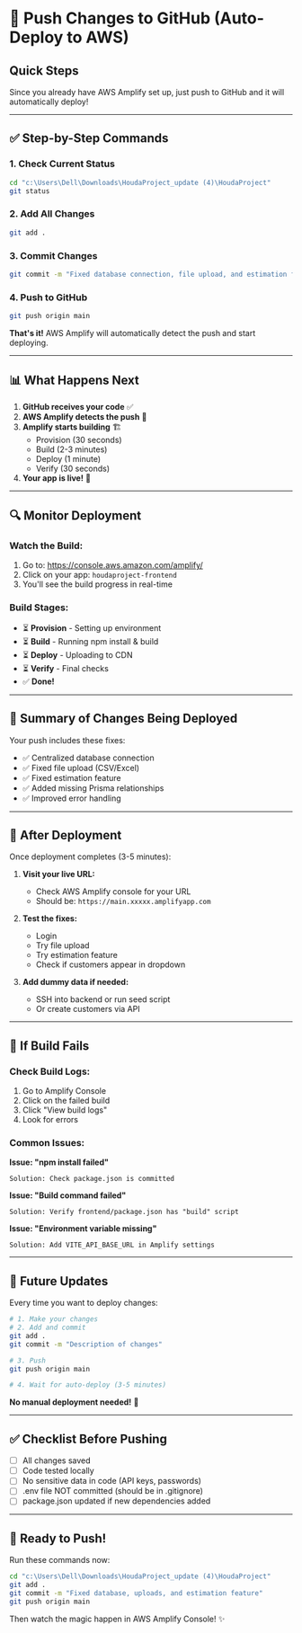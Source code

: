 # 🚀 Push Changes to GitHub (Auto-Deploy to AWS)

## Quick Steps

Since you already have AWS Amplify set up, just push to GitHub and it will automatically deploy!

---

## ✅ Step-by-Step Commands

### 1. Check Current Status
```bash
cd "c:\Users\Dell\Downloads\HoudaProject_update (4)\HoudaProject"
git status
```

### 2. Add All Changes
```bash
git add .
```

### 3. Commit Changes
```bash
git commit -m "Fixed database connection, file upload, and estimation feature"
```

### 4. Push to GitHub
```bash
git push origin main
```

**That's it!** AWS Amplify will automatically detect the push and start deploying.

---

## 📊 What Happens Next

1. **GitHub receives your code** ✅
2. **AWS Amplify detects the push** 🔄
3. **Amplify starts building** 🏗️
   - Provision (30 seconds)
   - Build (2-3 minutes)
   - Deploy (1 minute)
   - Verify (30 seconds)
4. **Your app is live!** 🎉

---

## 🔍 Monitor Deployment

### Watch the Build:
1. Go to: https://console.aws.amazon.com/amplify/
2. Click on your app: `houdaproject-frontend`
3. You'll see the build progress in real-time

### Build Stages:
- ⏳ **Provision** - Setting up environment
- ⏳ **Build** - Running npm install & build
- ⏳ **Deploy** - Uploading to CDN
- ⏳ **Verify** - Final checks
- ✅ **Done!**

---

## 📝 Summary of Changes Being Deployed

Your push includes these fixes:
- ✅ Centralized database connection
- ✅ Fixed file upload (CSV/Excel)
- ✅ Fixed estimation feature
- ✅ Added missing Prisma relationships
- ✅ Improved error handling

---

## 🎯 After Deployment

Once deployment completes (3-5 minutes):

1. **Visit your live URL:**
   - Check AWS Amplify console for your URL
   - Should be: `https://main.xxxxx.amplifyapp.com`

2. **Test the fixes:**
   - Login
   - Try file upload
   - Try estimation feature
   - Check if customers appear in dropdown

3. **Add dummy data if needed:**
   - SSH into backend or run seed script
   - Or create customers via API

---

## 🐛 If Build Fails

### Check Build Logs:
1. Go to Amplify Console
2. Click on the failed build
3. Click "View build logs"
4. Look for errors

### Common Issues:

**Issue: "npm install failed"**
```
Solution: Check package.json is committed
```

**Issue: "Build command failed"**
```
Solution: Verify frontend/package.json has "build" script
```

**Issue: "Environment variable missing"**
```
Solution: Add VITE_API_BASE_URL in Amplify settings
```

---

## 🔄 Future Updates

Every time you want to deploy changes:

```bash
# 1. Make your changes
# 2. Add and commit
git add .
git commit -m "Description of changes"

# 3. Push
git push origin main

# 4. Wait for auto-deploy (3-5 minutes)
```

**No manual deployment needed!** 🎉

---

## ✅ Checklist Before Pushing

- [ ] All changes saved
- [ ] Code tested locally
- [ ] No sensitive data in code (API keys, passwords)
- [ ] .env file NOT committed (should be in .gitignore)
- [ ] package.json updated if new dependencies added

---

## 🎊 Ready to Push!

Run these commands now:

```bash
cd "c:\Users\Dell\Downloads\HoudaProject_update (4)\HoudaProject"
git add .
git commit -m "Fixed database, uploads, and estimation feature"
git push origin main
```

Then watch the magic happen in AWS Amplify Console! ✨
